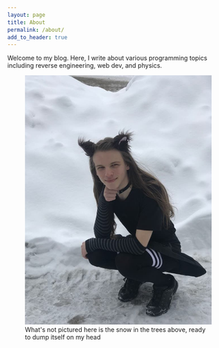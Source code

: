 ```yaml
---
layout: page
title: About
permalink: /about/
add_to_header: true
---
```


Welcome to my blog. Here, I write about various programming topics including reverse engineering, web dev, and physics.

<figure>
<img alt="Me, in front of a pile of snow" src="/images/snowy-max.jpg" class="img-v-size-limit">
<figcaption>What's not pictured here is the snow in the trees above, ready to dump itself on my head</figcaption>
</figure>


